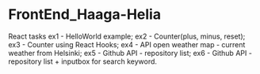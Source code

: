# FrontEnd_Haaga-Helia
React tasks
ex1 - HelloWorld example;
ex2 - Counter(plus, minus, reset);
ex3 - Counter using React Hooks;
ex4 - API open weather map - current weather from Helsinki;
ex5 - Github API - repository list;
ex6 - Github API - repository list + inputbox for search keyword.
